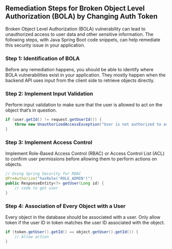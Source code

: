 

## Remediation Steps for Broken Object Level Authorization (BOLA) by Changing Auth Token

Broken Object Level Authorization (BOLA) vulnerability can lead to unauthorized access to user data and other sensitive information. The following steps, with Java Spring Boot code snippets, can help remediate this security issue in your application.

### Step 1: Identification of BOLA

Before any remediation happens, you should be able to identify where BOLA vulnerabilities exist in your application. They mostly happen when the backend API uses input from the client side to retrieve objects directly.

### Step 2: Implement Input Validation

Perform input validation to make sure that the user is allowed to act on the object that’s in question.

```java
if (user.getId() != request.getUserId()) {
    throw new UnauthorizedAccessException("User is not authorized to access this resource.");
}
```

### Step 3: Implement Access Control

Implement Role-Based Access Control (RBAC) or Access Control List (ACL) to confirm user permissions before allowing them to perform actions on objects.

```java
// Using Spring Security for RBAC
@PreAuthorize("hasRole('ROLE_ADMIN')")
public ResponseEntity<?> getUser(Long id) {
    // code to get user
}
```

### Step 4: Association of Every Object with a User

Every object in the database should be associated with a user. Only allow token if the user ID in token matches the user ID associated with the object.

```java
if (token.getUser().getId() == object.getUser().getId()) {
    // Allow action
}
```
